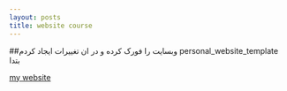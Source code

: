 ```yaml
---
layout: posts
title: website course
---
```


##وبسایت
را فورک کرده و در ان تغییرات ایجاد کردم  personal_website_template بتدا


[my website](https://lms.iust.ac.ir/login/index.php)

  